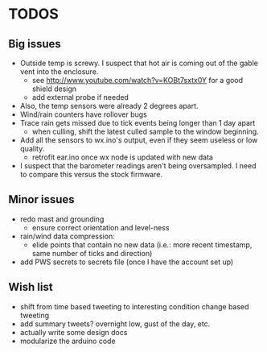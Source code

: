 TODOS
=====

Big issues
----------

* Outside temp is screwy.  I suspect that hot air is coming out of the gable vent into the enclosure.
	* see http://www.youtube.com/watch?v=KOBt7sxtx0Y for a good shield design
	* add external probe if needed
* Also, the temp sensors were already 2 degrees apart.
* Wind/rain counters have rollover bugs
* Trace rain gets missed due to tick events being longer than 1 day apart
   * when culling, shift the latest culled sample to the window beginning.
* Add all the sensors to wx.ino's output, even if they seem useless or low quality.
	* retrofit ear.ino once wx node is updated with new data
* I suspect that the barometer readings aren't being oversampled.  I need to compare this versus the stock firmware.

Minor issues
------------

* redo mast and grounding
   * ensure correct orientation and level-ness
* rain/wind data compression:
   * elide points that contain no new data (i.e.: more recent timestamp, same number of ticks and direction)
* add PWS secrets to secrets file (once I have the account set up)

Wish list
---------

* shift from time based tweeting to interesting condition change based tweeting
* add summary tweets?  overnight low, gust of the day, etc.
* actually write some design docs
* modularize the arduino code
